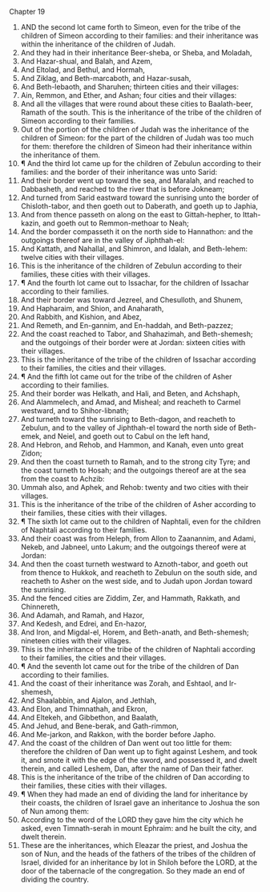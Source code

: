 

Chapter 19

1. AND the second lot came forth to Simeon, even for the tribe of the children of Simeon according to their families: and their inheritance was within the inheritance of the children of Judah.
2. And they had in their inheritance Beer-sheba, or Sheba, and Moladah,
3. And Hazar-shual, and Balah, and Azem,
4. And Eltolad, and Bethul, and Hormah,
5. And Ziklag, and Beth-marcaboth, and Hazar-susah,
6. And Beth-lebaoth, and Sharuhen; thirteen cities and their villages:
7. Ain, Remmon, and Ether, and Ashan; four cities and their villages:
8. And all the villages that were round about these cities to Baalath-beer, Ramath of the south.  This is the inheritance of the tribe of the children of Simeon according to their families.
9. Out of the portion of the children of Judah was the inheritance of the children of Simeon: for the part of the children of Judah was too much for them: therefore the children of Simeon had their inheritance within the inheritance of them.
10. ¶ And the third lot came up for the children of Zebulun according to their families: and the border of their inheritance was unto Sarid:
11. And their border went up toward the sea, and Maralah, and reached to Dabbasheth, and reached to the river that is before Jokneam;
12. And turned from Sarid eastward toward the sunrising unto the border of Chisloth-tabor, and then goeth out to Daberath, and goeth up to Japhia,
13. And from thence passeth on along on the east to Gittah-hepher, to Ittah-kazin, and goeth out to Remmon-methoar to Neah;
14. And the border compasseth it on the north side to Hannathon: and the outgoings thereof are in the valley of Jiphthah-el:
15. And Kattath, and Nahallal, and Shimron, and Idalah, and Beth-lehem: twelve cities with their villages.
16. This is the inheritance of the children of Zebulun according to their families, these cities with their villages.
17. ¶ And the fourth lot came out to Issachar, for the children of Issachar according to their families.
18. And their border was toward Jezreel, and Chesulloth, and Shunem,
19. And Hapharaim, and Shion, and Anaharath,
20. And Rabbith, and Kishion, and Abez,
21. And Remeth, and En-gannim, and En-haddah, and Beth-pazzez;
22. And the coast reached to Tabor, and Shahazimah, and Beth-shemesh; and the outgoings of their border were at Jordan: sixteen cities with their villages.
23. This is the inheritance of the tribe of the children of Issachar according to their families, the cities and their villages.
24. ¶ And the fifth lot came out for the tribe of the children of Asher according to their families.
25. And their border was Helkath, and Hali, and Beten, and Achshaph,
26. And Alammelech, and Amad, and Misheal; and reacheth to Carmel westward, and to Shihor-libnath;
27. And turneth toward the sunrising to Beth-dagon, and reacheth to Zebulun, and to the valley of Jiphthah-el toward the north side of Beth-emek, and Neiel, and goeth out to Cabul on the left hand,
28. And Hebron, and Rehob, and Hammon, and Kanah, even unto great Zidon;
29. And then the coast turneth to Ramah, and to the strong city Tyre; and the coast turneth to Hosah; and the outgoings thereof are at the sea from the coast to Achzib:
30. Ummah also, and Aphek, and Rehob: twenty and two cities with their villages.
31. This is the inheritance of the tribe of the children of Asher according to their families, these cities with their villages.
32. ¶ The sixth lot came out to the children of Naphtali, even for the children of Naphtali according to their families.
33. And their coast was from Heleph, from Allon to Zaanannim, and Adami, Nekeb, and Jabneel, unto Lakum; and the outgoings thereof were at Jordan:
34. And then the coast turneth westward to Aznoth-tabor, and goeth out from thence to Hukkok, and reacheth to Zebulun on the south side, and reacheth to Asher on the west side, and to Judah upon Jordan toward the sunrising.
35. And the fenced cities are Ziddim, Zer, and Hammath, Rakkath, and Chinnereth,
36. And Adamah, and Ramah, and Hazor,
37. And Kedesh, and Edrei, and En-hazor,
38. And Iron, and Migdal-el, Horem, and Beth-anath, and Beth-shemesh; nineteen cities with their villages.
39. This is the inheritance of the tribe of the children of Naphtali according to their families, the cities and their villages.
40. ¶ And the seventh lot came out for the tribe of the children of Dan according to their families.
41. And the coast of their inheritance was Zorah, and Eshtaol, and Ir-shemesh,
42. And Shaalabbin, and Ajalon, and Jethlah,
43. And Elon, and Thimnathah, and Ekron,
44. And Eltekeh, and Gibbethon, and Baalath,
45. And Jehud, and Bene-berak, and Gath-rimmon,
46. And Me-jarkon, and Rakkon, with the border before Japho.
47. And the coast of the children of Dan went out too little for them: therefore the children of Dan went up to fight against Leshem, and took it, and smote it with the edge of the sword, and possessed it, and dwelt therein, and called Leshem, Dan, after the name of Dan their father.
48. This is the inheritance of the tribe of the children of Dan according to their families, these cities with their villages.
49. ¶ When they had made an end of dividing the land for inheritance by their coasts, the children of Israel gave an inheritance to Joshua the son of Nun among them:
50. According to the word of the LORD they gave him the city which he asked, even Timnath-serah in mount Ephraim: and he built the city, and dwelt therein.
51. These are the inheritances, which Eleazar the priest, and Joshua the son of Nun, and the heads of the fathers of the tribes of the children of Israel, divided for an inheritance by lot in Shiloh before the LORD, at the door of the tabernacle of the congregation.  So they made an end of dividing the country.
